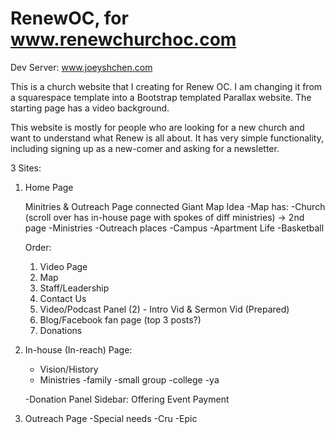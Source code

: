 # RenewOC, for www.renewchurchoc.com
Dev Server: www.joeyshchen.com



This is a church website that I creating for Renew OC. I am changing it from a squarespace template into a Bootstrap templated Parallax website. The starting page has a video background. 

This website is mostly for people who are looking for a new church and want to understand what Renew is all about. It has very simple functionality, including signing up as a new-comer and asking for a newsletter.




3 Sites:
1. Home Page

    Minitries & Outreach Page connected
    Giant Map Idea
        -Map has:
        -Church (scroll over has in-house page with spokes of diff ministries) -> 2nd page
        -Ministries
        -Outreach places
            -Campus
            -Apartment Life
            -Basketball


    Order:
    1. Video Page
    2. Map
    3. Staff/Leadership
    4. Contact Us
    5. Video/Podcast Panel (2) - Intro Vid & Sermon Vid (Prepared)
    6. Blog/Facebook fan page (top 3 posts?)
    7. Donations


2. In-house (In-reach) Page: 

    - Vision/History
    - Ministries
        -family
        -small group
        -college
        -ya

    -Donation Panel
    Sidebar:
        Offering
        Event Payment
3. Outreach Page
    -Special needs
    -Cru
    -Epic


